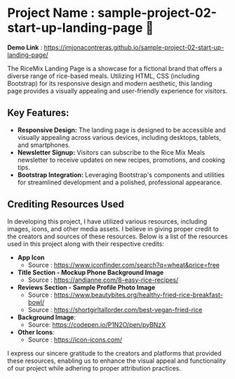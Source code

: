 # Project Name : sample-project-02-start-up-landing-page 🍛

**Demo Link** : https://imjonacontreras.github.io/sample-project-02-start-up-landing-page/

The RiceMix  Landing Page is a showcase for a fictional brand that offers a diverse range of rice-based meals. Utilizing HTML, CSS (including Bootstrap) for its responsive design and modern aesthetic, this landing page provides a visually appealing and user-friendly experience for visitors.

## Key Features:
- **Responsive Design:** The landing page is designed to be accessible and visually appealing across various devices, including desktops, tablets, and smartphones.
- **Newsletter Signup:** Visitors can subscribe to the Rice Mix Meals newsletter to receive updates on new recipes, promotions, and cooking tips.
- **Bootstrap Integration:** Leveraging Bootstrap's components and utilities for streamlined development and a polished, professional appearance.

## Crediting Resources Used

In developing this project, I have utilized various resources, including images, icons, and other media assets. I believe in giving proper credit to the creators and sources of these resources. Below is a list of the resources used in this project along with their respective credits:

- **App Icon**
  - Source : https://www.iconfinder.com/search?q=wheat&price=free
- **Title Section - Mockup Phone Background Image**
  - Source : https://andianne.com/8-easy-rice-recipes/
- **Reviews Section - Sample Profile Photo Image**
  - Source : https://www.beautybites.org/healthy-fried-rice-breakfast-bowl/
  - Source : https://shortgirltallorder.com/best-vegan-fried-rice
- **Background Image**: 
  - Source: https://codepen.io/P1N2O/pen/pyBNzX
- **Other Icons**:
  - Source : https://icon-icons.com/

I express our sincere gratitude to the creators and platforms that provided these resources, enabling us to enhance the visual appeal and functionality of our project while adhering to proper attribution practices.
